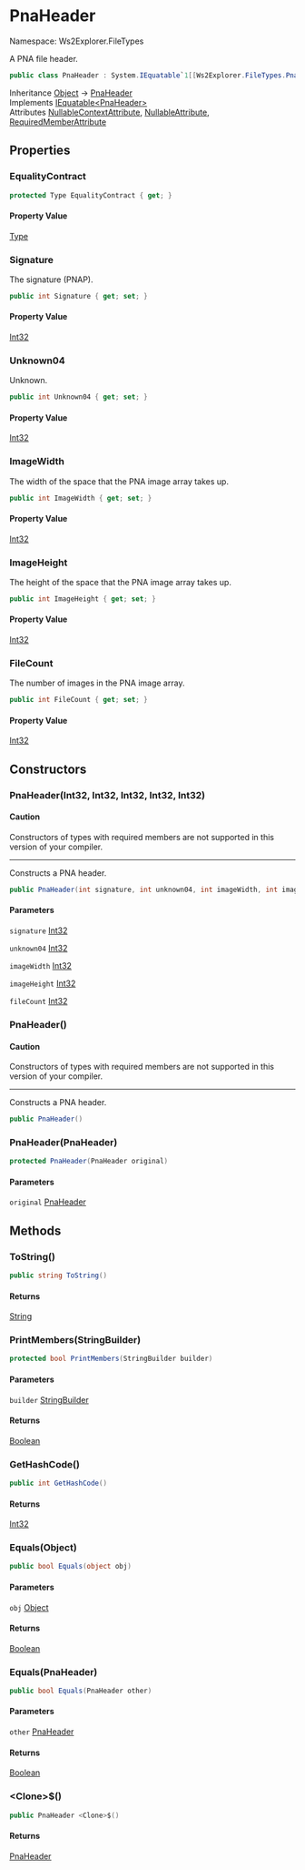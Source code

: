 # PnaHeader

Namespace: Ws2Explorer.FileTypes

A PNA file header.

```csharp
public class PnaHeader : System.IEquatable`1[[Ws2Explorer.FileTypes.PnaHeader, Ws2Explorer, Version=1.0.0.0, Culture=neutral, PublicKeyToken=null]]
```

Inheritance [Object](https://docs.microsoft.com/en-us/dotnet/api/system.object) → [PnaHeader](./ws2explorer.filetypes.pnaheader.md)<br>
Implements [IEquatable&lt;PnaHeader&gt;](https://docs.microsoft.com/en-us/dotnet/api/system.iequatable-1)<br>
Attributes [NullableContextAttribute](https://docs.microsoft.com/en-us/dotnet/api/system.runtime.compilerservices.nullablecontextattribute), [NullableAttribute](https://docs.microsoft.com/en-us/dotnet/api/system.runtime.compilerservices.nullableattribute), [RequiredMemberAttribute](https://docs.microsoft.com/en-us/dotnet/api/system.runtime.compilerservices.requiredmemberattribute)

## Properties

### **EqualityContract**

```csharp
protected Type EqualityContract { get; }
```

#### Property Value

[Type](https://docs.microsoft.com/en-us/dotnet/api/system.type)<br>

### **Signature**

The signature (PNAP).

```csharp
public int Signature { get; set; }
```

#### Property Value

[Int32](https://docs.microsoft.com/en-us/dotnet/api/system.int32)<br>

### **Unknown04**

Unknown.

```csharp
public int Unknown04 { get; set; }
```

#### Property Value

[Int32](https://docs.microsoft.com/en-us/dotnet/api/system.int32)<br>

### **ImageWidth**

The width of the space that the PNA image array takes up.

```csharp
public int ImageWidth { get; set; }
```

#### Property Value

[Int32](https://docs.microsoft.com/en-us/dotnet/api/system.int32)<br>

### **ImageHeight**

The height of the space that the PNA image array takes up.

```csharp
public int ImageHeight { get; set; }
```

#### Property Value

[Int32](https://docs.microsoft.com/en-us/dotnet/api/system.int32)<br>

### **FileCount**

The number of images in the PNA image array.

```csharp
public int FileCount { get; set; }
```

#### Property Value

[Int32](https://docs.microsoft.com/en-us/dotnet/api/system.int32)<br>

## Constructors

### **PnaHeader(Int32, Int32, Int32, Int32, Int32)**

#### Caution

Constructors of types with required members are not supported in this version of your compiler.

---

Constructs a PNA header.

```csharp
public PnaHeader(int signature, int unknown04, int imageWidth, int imageHeight, int fileCount)
```

#### Parameters

`signature` [Int32](https://docs.microsoft.com/en-us/dotnet/api/system.int32)<br>

`unknown04` [Int32](https://docs.microsoft.com/en-us/dotnet/api/system.int32)<br>

`imageWidth` [Int32](https://docs.microsoft.com/en-us/dotnet/api/system.int32)<br>

`imageHeight` [Int32](https://docs.microsoft.com/en-us/dotnet/api/system.int32)<br>

`fileCount` [Int32](https://docs.microsoft.com/en-us/dotnet/api/system.int32)<br>

### **PnaHeader()**

#### Caution

Constructors of types with required members are not supported in this version of your compiler.

---

Constructs a PNA header.

```csharp
public PnaHeader()
```

### **PnaHeader(PnaHeader)**

```csharp
protected PnaHeader(PnaHeader original)
```

#### Parameters

`original` [PnaHeader](./ws2explorer.filetypes.pnaheader.md)<br>

## Methods

### **ToString()**

```csharp
public string ToString()
```

#### Returns

[String](https://docs.microsoft.com/en-us/dotnet/api/system.string)<br>

### **PrintMembers(StringBuilder)**

```csharp
protected bool PrintMembers(StringBuilder builder)
```

#### Parameters

`builder` [StringBuilder](https://docs.microsoft.com/en-us/dotnet/api/system.text.stringbuilder)<br>

#### Returns

[Boolean](https://docs.microsoft.com/en-us/dotnet/api/system.boolean)<br>

### **GetHashCode()**

```csharp
public int GetHashCode()
```

#### Returns

[Int32](https://docs.microsoft.com/en-us/dotnet/api/system.int32)<br>

### **Equals(Object)**

```csharp
public bool Equals(object obj)
```

#### Parameters

`obj` [Object](https://docs.microsoft.com/en-us/dotnet/api/system.object)<br>

#### Returns

[Boolean](https://docs.microsoft.com/en-us/dotnet/api/system.boolean)<br>

### **Equals(PnaHeader)**

```csharp
public bool Equals(PnaHeader other)
```

#### Parameters

`other` [PnaHeader](./ws2explorer.filetypes.pnaheader.md)<br>

#### Returns

[Boolean](https://docs.microsoft.com/en-us/dotnet/api/system.boolean)<br>

### **&lt;Clone&gt;$()**

```csharp
public PnaHeader <Clone>$()
```

#### Returns

[PnaHeader](./ws2explorer.filetypes.pnaheader.md)<br>
